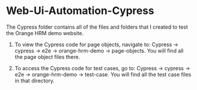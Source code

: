 # Web-Ui-Automation-Cypress

The Cypress folder contains all of the files and folders that I created to test the Orange HRM demo website.

1. To view the Cypress code for page objects, navigate to: Cypress → cypress → e2e → orange-hrm-demo → page-objects. You will find all the page object files there.

2. To access the Cypress code for test cases, go to: Cypress → cypress → e2e → orange-hrm-demo → test-case. You will find all the test case files in that directory.
